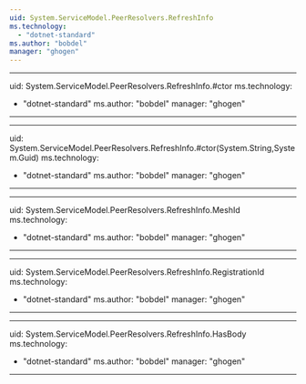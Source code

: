 ```yaml
---
uid: System.ServiceModel.PeerResolvers.RefreshInfo
ms.technology: 
  - "dotnet-standard"
ms.author: "bobdel"
manager: "ghogen"
---
```


---
uid: System.ServiceModel.PeerResolvers.RefreshInfo.#ctor
ms.technology: 
  - "dotnet-standard"
ms.author: "bobdel"
manager: "ghogen"
---

---
uid: System.ServiceModel.PeerResolvers.RefreshInfo.#ctor(System.String,System.Guid)
ms.technology: 
  - "dotnet-standard"
ms.author: "bobdel"
manager: "ghogen"
---

---
uid: System.ServiceModel.PeerResolvers.RefreshInfo.MeshId
ms.technology: 
  - "dotnet-standard"
ms.author: "bobdel"
manager: "ghogen"
---

---
uid: System.ServiceModel.PeerResolvers.RefreshInfo.RegistrationId
ms.technology: 
  - "dotnet-standard"
ms.author: "bobdel"
manager: "ghogen"
---

---
uid: System.ServiceModel.PeerResolvers.RefreshInfo.HasBody
ms.technology: 
  - "dotnet-standard"
ms.author: "bobdel"
manager: "ghogen"
---
